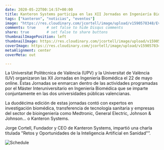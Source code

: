 ```yaml
---
date: 2020-05-22T00:14:57+00:00
title: Kanteron Systems participa en las XII Jornadas en Ingeniería Biomédica
tags: ["kanteron", "noticias", "eventos"]
image: "https://res.cloudinary.com/jcortell/image/upload/v1590578348/Events/agenda_jornadas2020-01.jpg"
comments: true     # set false to hide Disqus comments  
share: true        # set false to share buttons
thumbnailImagePosition: left
thumbnailImage: https://res.cloudinary.com/jcortell/image/upload/v1590578348/Events/agenda_jornadas2020-01.jpg
coverImage: https://res.cloudinary.com/jcortell/image/upload/v1590578348/Events/agenda_jornadas2020-01.jpg
metaAlignment: center
coverMeta: out

---
```


La Universitat Politècnica de València (UPV) y la Universitat de València (UV) organizaron las XII Jornadas en Ingeniería Biomédica el 22 de mayo online. Estas Jornadas se enmarcan dentro de las actividades programadas por el Máster Interuniversitario en Ingeniería Biomédica que se imparte conjuntamente en las dos universidades públicas valencianas.

<!--more-->

La duodécima edición de estas jornadas contó con expertos en investigación biomédica, transferencia de tecnología sanitaria y empresas del sector de bioingeniería como Medtronic, General Electric, Johnson & Johnson... o Kanteron Systems.

Jorge Cortell, Fundador y CEO de Kanteron Systems, impartió una charla titulada "Retos y Oportunidades de la Inteligencia Artificial en Sanidad"”.

![Schedule](https://res.cloudinary.com/jcortell/image/upload/v1590578348/Events/agenda_jornadas2020-01.jpg)
